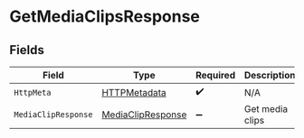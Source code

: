 # GetMediaClipsResponse


## Fields

| Field                                                             | Type                                                              | Required                                                          | Description                                                       |
| ----------------------------------------------------------------- | ----------------------------------------------------------------- | ----------------------------------------------------------------- | ----------------------------------------------------------------- |
| `HttpMeta`                                                        | [HTTPMetadata](../../Models/Components/HTTPMetadata.md)           | :heavy_check_mark:                                                | N/A                                                               |
| `MediaClipResponse`                                               | [MediaClipResponse](../../Models/Components/MediaClipResponse.md) | :heavy_minus_sign:                                                | Get media clips                                                   |